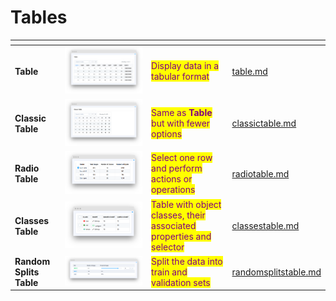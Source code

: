 # Tables

<table data-view="cards"><thead><tr><th></th><th></th><th></th><th data-hidden data-card-target data-type="content-ref"></th></tr></thead><tbody><tr><td><strong>Table</strong></td><td><img src="../../../.gitbook/assets/widget-table.png" alt=""></td><td><mark style="color:purple;">Display data in a tabular format</mark></td><td><a href="table.md">table.md</a></td></tr><tr><td><strong>Classic Table</strong></td><td><img src="../../../.gitbook/assets/widget-classictable.png" alt=""></td><td><mark style="color:purple;">Same as <strong>Table</strong> but with fewer options</mark></td><td><a href="classictable.md">classictable.md</a></td></tr><tr><td><strong>Radio Table</strong></td><td><img src="../../../.gitbook/assets/widget-radioTable.png" alt=""></td><td><mark style="color:purple;">Select one row and perform actions or operations</mark></td><td><a href="radiotable.md">radiotable.md</a></td></tr><tr><td><strong>Classes Table</strong></td><td><img src="../../../.gitbook/assets/widget-classsesTable.png" alt=""></td><td><mark style="color:purple;">Table with object classes, their associated properties and selector</mark></td><td><a href="classestable.md">classestable.md</a></td></tr><tr><td><strong>Random Splits Table</strong></td><td><img src="../../../.gitbook/assets/widget-randomSplitsTable.png" alt=""></td><td><mark style="color:purple;">Split the data into train and validation sets</mark></td><td><a href="randomsplitstable.md">randomsplitstable.md</a></td></tr></tbody></table>
